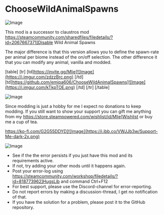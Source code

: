 # ChooseWildAnimalSpawns

![Image](https://i.imgur.com/WAEzk68.png)

This mod is a successor to claustros mod https://steamcommunity.com/sharedfiles/filedetails/?id=2067667371]Disable Wild Animal Spawns

The major difference is that this version allows you to define the spawn-rate per animal per biome instead of the on/off selection. 
The other difference it that you can modify any animal, vanilla and modded.

[table]
    [tr]
        [td]https://invite.gg/Mlie]![Image](https://i.imgur.com/zdzzBrc.png)
[/td]
        [td]https://github.com/emipa606/ChooseWildAnimalSpawns]![Image](https://i.imgur.com/kTkpTOE.png)
[/td]
    [/tr]
[/table]
	

![Image](https://i.imgur.com/pgjQLXV.png)

Since modding is just a hobby for me I expect no donations to keep modding. If you still want to show your support you can gift me anything from my https://store.steampowered.com/wishlist/id/Mlie]Wishlist or buy me a cup of tea.

https://ko-fi.com/G2G55DDYD]![Image](https://i.ibb.co/VWJJb3w/Support-Me-dark-2x.png)


![Image](https://i.imgur.com/Rs6T6cr.png)



-  See if the the error persists if you just have this mod and its requirements active.
-  If not, try adding your other mods until it happens again.
-  Post your error-log using https://steamcommunity.com/workshop/filedetails/?id=818773962]HugsLib and command Ctrl+F12
-  For best support, please use the Discord-channel for error-reporting.
-  Do not report errors by making a discussion-thread, I get no notification of that.
-  If you have the solution for a problem, please post it to the GitHub repository.




